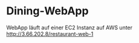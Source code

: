 # Dining-WebApp

WebApp läuft auf einer EC2 Instanz auf AWS unter http://3.66.202.8/restaurant-web-1
